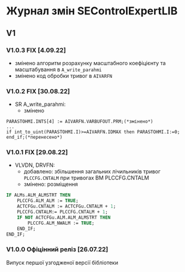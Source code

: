 # Журнал змін SEControlExpertLIB

## V1

### V1.0.3 FIX [4.09.22]

- змінено алгоритм розрахунку масштабного коефіцієнту та масштабування в `A_write_parahmi`
- змінено код обробки тривог в `AIVARFN`

### V1.0.2 FIX [30.08.22]

- SR A_write_parahmi:
  -  змінено


```
PARASTOHMI.INTS[4] := AIVARFN.VARBUFOUT.PRM;(*змінено*)
...
if int_to_uint(PARASTOHMI.I)>=AIVARFN.IDMAX then PARASTOHMI.I:=0; end_if;(*перенесено*)
```

### V1.0.1 FIX [29.08.22] 

- VLVDN, DRVFN: 
  - добавлено: збільшення загальних лічильників тривог `PLCCFG.CNTALM` при тривогах ВМ PLCCFG.CNTALM
  - змінено: розміщення

```pascal
IF ALMs.ALM_ALMSTRT THEN
    PLCCFG.ALM_ALM := TRUE;
    ACTCFGu.CNTALM := ACTCFGu.CNTALM + 1;
    PLCCFG.CNTALM:= PLCCFG.CNTALM + 1;
    IF NOT ACTCFGu.ALM.ALM_ALMSTRT THEN
        PLCCFG.ALM_NWALM := TRUE;
    END_IF;
END_IF;
```

### V1.0.0 Офіцінний реліз [26.07.22] 

Випуск першої узгодженої версії бібліотеки

